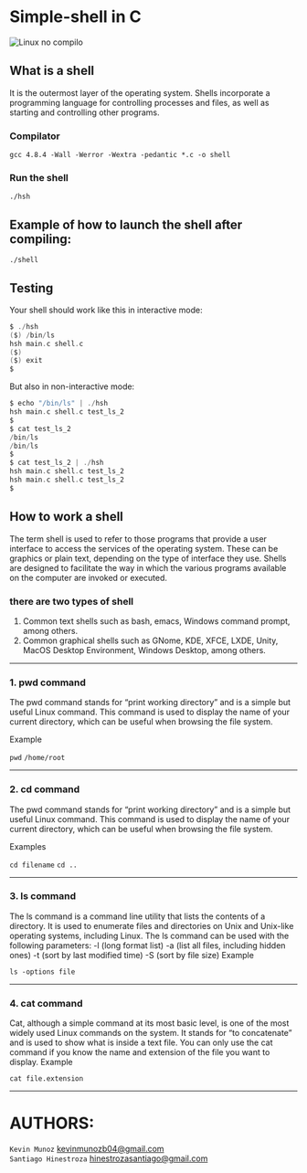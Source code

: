 # Simple-shell in C
![Linux no compilo](https://www.adslzone.net/app/uploads-adslzone.net/2020/05/Antivirus-para-Linux.jpg)
## What is a shell
It is the outermost layer of the operating system. Shells incorporate a programming language for controlling processes and files, as well as starting and controlling other programs.
### Compilator
`gcc 4.8.4 -Wall -Werror -Wextra -pedantic *.c -o shell`
### Run the shell
`./hsh`
## Example of how to launch the shell after compiling:
`./shell`
## Testing
Your shell should work like this in interactive mode:
~~~c
$ ./hsh
($) /bin/ls
hsh main.c shell.c
($)
($) exit
$
~~~
But also in non-interactive mode:
~~~c
$ echo "/bin/ls" | ./hsh
hsh main.c shell.c test_ls_2
$
$ cat test_ls_2
/bin/ls
/bin/ls
$
$ cat test_ls_2 | ./hsh
hsh main.c shell.c test_ls_2
hsh main.c shell.c test_ls_2
$
~~~
## How to work a shell
The term shell is used to refer to those programs that provide a user interface to access the services of the operating system. These can be graphics or plain text, depending on the type of interface they use. Shells are designed to facilitate the way in which the various programs available on the computer are invoked or executed.

### there are two types of shell
1. Common text shells such as bash, emacs, Windows command prompt, among others.
2. Common graphical shells such as GNome, KDE, XFCE, LXDE, Unity, MacOS Desktop Environment, Windows Desktop, among others.
<hr>

### 1. pwd command
The pwd command stands for “print working directory” and is a simple but useful Linux command. This command is used to display the name of your current directory, which can be useful when browsing the file system.

Example

`pwd`
`/home/root`
<hr>

### 2. cd command
The pwd command stands for “print working directory” and is a simple but useful Linux command. This command is used to display the name of your current directory, which can be useful when browsing the file system.

Examples

`cd filename`
`cd .. `
<hr>

### 3. ls command
The ls command is a command line utility that lists the contents of a directory.
It is used to enumerate files and directories on Unix and Unix-like operating systems, including Linux.
The ls command can be used with the following parameters:
-l (long format list)
-a (list all files, including hidden ones)
-t (sort by last modified time)
-S (sort by file size)
Example

`ls -options file`
<hr>

### 4. cat command
Cat, although a simple command at its most basic level, is one of the most widely used Linux commands on the system. It stands for “to concatenate” and is used to show what is inside a text file. You can only use the cat command if you know the name and extension of the file you want to display.
Example

`cat file.extension`
<hr>

# AUTHORS:
`Kevin Munoz` kevinmunozb04@gmail.com
<br>
`Santiago Hinestroza`
hinestrozasantiago@gmail.com